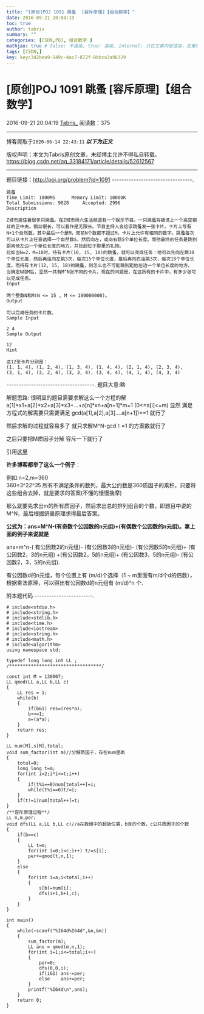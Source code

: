 ```yaml
---
title: "[原创]POJ 1091 跳蚤  [容斥原理]【组合数学】"
date: 2016-09-21 20:04:19
toc: true
author: tabris
summary: ""
categories: [CSDN,POJ, 组合数学 ]
mathjax: true # false: 不渲染, true: 渲染, internal: 只在文章内部渲染，文章列表中不渲染
tags: [CSDN,]
key: keyc342bea9-149c-4ac7-872f-8bbca3a96329
---
```


# [原创]POJ 1091 跳蚤  [容斥原理]【组合数学】

2016-09-21 20:04:19  [Tabris_](https://me.csdn.net/qq_33184171) 阅读数：375

---

博客爬取于`2020-06-14 22:43:11`
***以下为正文***

版权声明：本文为Tabris原创文章，未经博主允许不得私自转载。
https://blog.csdn.net/qq_33184171/article/details/52612567

<!-- more -->

---

题目链接：http://poj.org/problem?id=1091
---------------------------------.
```
跳蚤
Time Limit: 1000MS		Memory Limit: 10000K
Total Submissions: 9828		Accepted: 2996
Description

Z城市居住着很多只跳蚤。在Z城市周六生活频道有一个娱乐节目。一只跳蚤将被请上一个高空钢丝的正中央。钢丝很长，可以看作是无限长。节目主持人会给该跳蚤发一张卡片。卡片上写有N+1个自然数。其中最后一个是M，而前N个数都不超过M，卡片上允许有相同的数字。跳蚤每次可以从卡片上任意选择一个自然数S，然后向左，或向右跳S个单位长度。而他最终的任务是跳到距离他左边一个单位长度的地方，并捡起位于那里的礼物。 
比如当N=2，M=18时，持有卡片(10, 15, 18)的跳蚤，就可以完成任务：他可以先向左跳10个单位长度，然后再连向左跳3次，每次15个单位长度，最后再向右连跳3次，每次18个单位长度。而持有卡片(12, 15, 18)的跳蚤，则怎么也不可能跳到距他左边一个单位长度的地方。 
当确定N和M后，显然一共有M^N张不同的卡片。现在的问题是，在这所有的卡片中，有多少张可以完成任务。 
Input

两个整数N和M(N <= 15 , M <= 100000000)。
Output

可以完成任务的卡片数。
Sample Input

2 4
Sample Output

12
Hint

这12张卡片分别是： 
(1, 1, 4), (1, 2, 4), (1, 3, 4), (1, 4, 4), (2, 1, 4), (2, 3, 4), 
(3, 1, 4), (3, 2, 4), (3, 3, 4), (3, 4, 4), (4, 1, 4), (4, 3, 4) 

```

------------------------------------.
题目大意:略

解题思路:
很明显的题目需要求解这么一个方程的解a[1]*x1+a[2]*x2+a[3]*x3+...+a[n]*xn+a[n+1]*m=1 (0<=a[i]<=m)
显然 满足方程式的解需要只需要满足
gcd(a[1],a[2],a[3]....a[n+1])==1 就行了

然后求解的过程就容易多了 
就只求解M^N-gcd！=1 的方案数就行了

之后只要把M质因子分解 容斥一下就行了  

引用[这里](http://www.tuicool.com/articles/iEbQba)

**许多博客都举了这么一个例子**：

例如:n=2,m=360  
360=3^2*2^3*5  所有不满足条件的数列，最大公约数是360质因子的乘积，只要将这些组合去掉，就是要求的答案(不懂的慢慢揣摩) 

那么就要先求出m的所有质因子，然后求出总的排列组合的个数，即题目中说的M^N，最后根据鸽巢原理求得最后答案。

**公式为：ans=M^N-(有奇数个公因数的n元组)+(有偶数个公因数的n元组)。拿上面的例子来说就是**

ans=m^n-( 有公因数2的n元组)- (有公因数3的n元组)- (有公因数5的n元组)+ (有公因数2，3的n元组) +(有公因数2，5的n元组)+ (有公因数3，5的n元组)- (有公因数2，3，5的n元组).

有公因数d的n元组，每个位置上有 (m/d)个选择（1 ~ m里面有m/d个d的倍数），根据乘法原理，可以得出有公因数d的n元组有 (m/d)^n 个. 


附本题代码
------------------------.
```
# include<stdio.h>
# include<string.h>
# include<stdlib.h>
# include<time.h>
# include<iostream>
# include<string.h>
# include<math.h>
# include<algorithm>
using namespace std;

typedef long long int LL ;
/**********************************/

const int M = 130007;
LL qmod(LL a,LL b,LL c)
{
    LL res = 1;
    while(b)
    {
        if(b&1) res=(res*a);
        b>>=1;
        a=(a*a);
    }
    return res;
}

LL num[M],s[M],total;
void sum_factor(int m)//分解质因子，存在num里面
{
    total=0;
    long long t=m;
    for(int i=2;i*i<=t;i++)
    {
        if(t%i==0)num[total++]=i;
        while(t%i==0)t/=i;
    }
    if(t!=1)num[total++]=t;
}
/**容斥原理过程**/
LL n,m,per;
void dfs(LL a,LL b,LL c)//a在数组中的起始位置，b含的个数，c公共质因子的个数
{
    if(b==c)
    {
        LL t=m;
        for(int i=0;i<c;i++) t/=s[i];
        per+=qmod(t,n,1);
    }
    else
    {
        for(int i=a;i<total;i++)
        {
            s[b]=num[i];
            dfs(i+1,b+1,c);
        }
    }
}

int main()
{
    while(~scanf("%I64d%I64d",&n,&m))
    {
        sum_factor(m);
        LL ans = qmod(m,n,1);
        for(int i=1;i<=total;i++)
        {
            per=0;
            dfs(0,0,i);
            if(i&1) ans-=per;
            else    ans+=per;
        }
        printf("%I64d\n",ans);
    }
    return 0;
}


```
